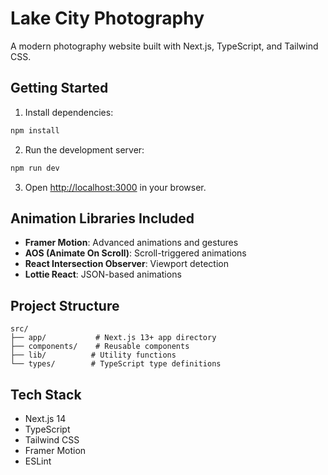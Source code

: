 # Lake City Photography

A modern photography website built with Next.js, TypeScript, and Tailwind CSS.

## Getting Started

1. Install dependencies:
```bash
npm install
```

2. Run the development server:
```bash
npm run dev
```

3. Open [http://localhost:3000](http://localhost:3000) in your browser.

## Animation Libraries Included

- **Framer Motion**: Advanced animations and gestures
- **AOS (Animate On Scroll)**: Scroll-triggered animations
- **React Intersection Observer**: Viewport detection
- **Lottie React**: JSON-based animations

## Project Structure

```
src/
├── app/           # Next.js 13+ app directory
├── components/    # Reusable components
├── lib/          # Utility functions
└── types/        # TypeScript type definitions
```

## Tech Stack

- Next.js 14
- TypeScript
- Tailwind CSS
- Framer Motion
- ESLint